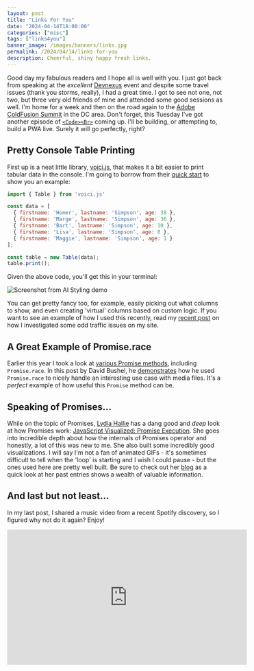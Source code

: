 ```yaml
---
layout: post
title: "Links For You"
date: "2024-04-14T18:00:00"
categories: ["misc"]
tags: ["links4you"]
banner_image: /images/banners/links.jpg
permalink: /2024/04/14/links-for-you
description: Cheerful, shiny happy fresh links.
---
```


Good day my fabulous readers and I hope all is well with you. I just got back from speaking at the *excellent* [Devnexus](https://devnexus.com/) event and despite some travel issues (thank you storms, really), I had a great time. I got to see not one, not two, but three very old friends of mine and attended some good sessions as well. I'm home for a week and then on the road again to the [Adobe ColdFusion Summit](https://devnexus.com/) in the DC area. Don't forget, this Tuesday I've got another episode of [`<Code><Br>`](https://cfe.dev/talkshows/codebreak-04162024/) coming up. I'll be building, or attempting to, build a PWA live. Surely it will go perfectly, right?

## Pretty Console Table Printing

First up is a neat little library, [voici.js](https://voici.larswaechter.dev/), that makes it a bit easier to print tabular data in the console. I'm going to borrow from their [quick start](https://voici.larswaechter.dev/quick-start) to show you an example:

```js
import { Table } from 'voici.js'

const data = [
  { firstname: 'Homer', lastname: 'Simpson', age: 39 },
  { firstname: 'Marge', lastname: 'Simpson', age: 36 },
  { firstname: 'Bart', lastname: 'Simpson', age: 10 },
  { firstname: 'Lisa', lastname: 'Simpson', age: 8 },
  { firstname: 'Maggie', lastname: 'Simpson', age: 1 }
];

const table = new Table(data);
table.print();
```

Given the above code, you'll get this in your terminal:

<p>
<img src="https://voici.larswaechter.dev/~gitbook/image?url=https:%2F%2F1307571304-files.gitbook.io%2F%7E%2Ffiles%2Fv0%2Fb%2Fgitbook-x-prod.appspot.com%2Fo%2Fspaces%252FOIf17OLFblxkTooTktmI%252Fuploads%252Fvq3uyi7IXatPN3r9xehW%252Fcarbon.png%3Falt=media%26token=34bcec9b-fb2a-4e7b-a820-98cb700a0bbe&width=768&dpr=2&quality=100&sign=fbb7be3155caac904639e817169a820074c51c83b7fa63eea3bdeebb6977e30e" alt="Screenshot from AI Styling demo" class="imgborder imgcenter" loading="lazy">
</p>

You can get pretty fancy too, for example, easily picking out what columns to show, and even creating 'virtual' columns based on custom logic. If you want to see an example of how I used this recently, read my [recent post](https://www.raymondcamden.com/2024/04/06/using-netlify-edge-and-blob-support-to-investigate-website-traffic) on how I investigated some odd traffic issues on my site.

## A Great Example of Promise.race

Earlier this year I took a look at [various Promise methods](https://www.raymondcamden.com/2024/02/12/looking-at-the-javascript-promise-collection-methods), including `Promise.race`. In this post by David Bushel, he [demonstrates](https://dbushell.com/2024/02/27/a-fun-line-of-code/) how he used `Promise.race` to nicely handle an interesting use case with media files. It's a *perfect* example of how useful this `Promise` method can be.

## Speaking of Promises...

While on the topic of Promises, [Lydia Hallie](https://www.lydiahallie.io/) has a dang good and *deep* look at how Promises work: [JavaScript Visualized: Promise Execution](https://www.lydiahallie.com/blog/promise-execution). She goes into incredible depth about how the internals of Promises operator and honestly, a lot of this was new to me. She also built some incredibly good visualizations. I will say I'm not a fan of animated GIFs - it's sometimes difficult to tell when the 'loop' is starting and I wish I could pause - but the ones used here are pretty well built. Be sure to check out her [blog](https://www.lydiahallie.io/) as a quick look at her past entries shows a wealth of valuable information.

## And last but not least...

In my last post, I shared a music video from a recent Spotify discovery, so I figured why not do it again? Enjoy!

<iframe width="560" height="315" src="https://www.youtube.com/embed/Mzyou1thwQg?si=fNFVft7QhPsQ-PHC" title="YouTube video player" frameborder="0" allow="accelerometer; autoplay; clipboard-write; encrypted-media; gyroscope; picture-in-picture; web-share" referrerpolicy="strict-origin-when-cross-origin" allowfullscreen style="display:block;margin:auto;margin-bottom:15px"></iframe>


